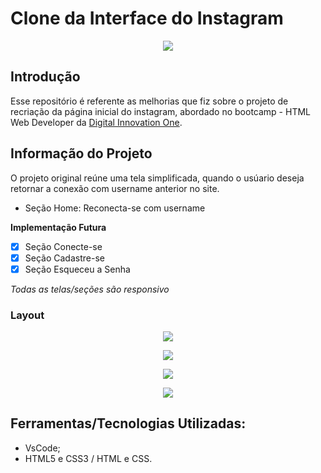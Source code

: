 # Clone da Interface do Instagram

<p align="center">
  <img src="https://user-images.githubusercontent.com/48417347/101220278-2af10480-3664-11eb-83b5-57cefbbb43fe.png"/>
</p> 

## Introdução
Esse repositório é referente as melhorias que fiz sobre o projeto de recriação da página inicial do instagram, abordado no bootcamp - HTML Web Developer da <a href="https://web.digitalinnovation.one">Digital Innovation One</a>.

## Informação do Projeto
O projeto original reúne uma tela simplificada, quando o usúario deseja retornar a conexão com username anterior no site.

- Seção Home: Reconecta-se com username

<b> Implementação Futura </b>
- [x] Seção Conecte-se
- [x] Seção Cadastre-se
- [x] Seção Esqueceu a Senha 

<i> Todas as telas/seções são responsivo </i>

### Layout
<p align="center">
  <img src="https://github.com/TamLuzs/Clone-InterfaceInstagram/blob/master/layout/Home.PNG"/>
</p> 
<p align="center">
  <img src="https://github.com/TamLuzs/Clone-InterfaceInstagram/blob/master/layout/Login.PNG"/>
</p> 
<p align="center">
  <img src="https://github.com/TamLuzs/Clone-InterfaceInstagram/blob/master/layout/Redefinir%20Senha.PNG"/>
</p> 
<p align="center">
  <img src="https://github.com/TamLuzs/Clone-InterfaceInstagram/blob/master/layout/Cadastre-se.PNG"/>
</p> 

## Ferramentas/Tecnologias Utilizadas:
- VsCode;
- HTML5 e CSS3 / HTML e CSS.
